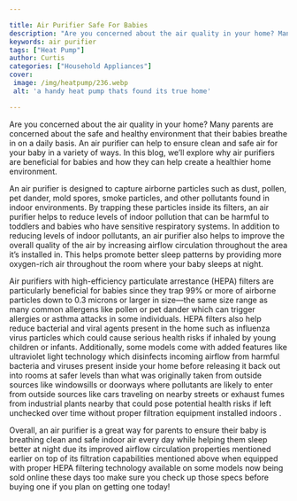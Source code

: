 ```yaml
---

title: Air Purifier Safe For Babies
description: "Are you concerned about the air quality in your home? Many parents are concerned about the safe and healthy environment that their...see more"
keywords: air purifier
tags: ["Heat Pump"]
author: Curtis
categories: ["Household Appliances"]
cover: 
 image: /img/heatpump/236.webp
 alt: 'a handy heat pump thats found its true home'

---
```


Are you concerned about the air quality in your home? Many parents are concerned about the safe and healthy environment that their babies breathe in on a daily basis. An air purifier can help to ensure clean and safe air for your baby in a variety of ways. In this blog, we’ll explore why air purifiers are beneficial for babies and how they can help create a healthier home environment.

An air purifier is designed to capture airborne particles such as dust, pollen, pet dander, mold spores, smoke particles, and other pollutants found in indoor environments. By trapping these particles inside its filters, an air purifier helps to reduce levels of indoor pollution that can be harmful to toddlers and babies who have sensitive respiratory systems. In addition to reducing levels of indoor pollutants, an air purifier also helps to improve the overall quality of the air by increasing airflow circulation throughout the area it’s installed in. This helps promote better sleep patterns by providing more oxygen-rich air throughout the room where your baby sleeps at night.

Air purifiers with high-efficiency particulate arrestance (HEPA) filters are particularly beneficial for babies since they trap 99% or more of airborne particles down to 0.3 microns or larger in size—the same size range as many common allergens like pollen or pet dander which can trigger allergies or asthma attacks in some individuals. HEPA filters also help reduce bacterial and viral agents present in the home such as influenza virus particles which could cause serious health risks if inhaled by young children or infants. Additionally, some models come with added features like ultraviolet light technology which disinfects incoming airflow from harmful bacteria and viruses present inside your home before releasing it back out into rooms at safer levels than what was originally taken from outside sources like windowsills or doorways where pollutants are likely to enter from outside sources like cars traveling on nearby streets or exhaust fumes from industrial plants nearby that could pose potential health risks if left unchecked over time without proper filtration equipment installed indoors . 

Overall, an air purifier is a great way for parents to ensure their baby is breathing clean and safe indoor air every day while helping them sleep better at night due its improved airflow circulation properties mentioned earlier on top of its filtration capabilities mentioned above when equipped with proper HEPA filtering technology available on some models now being sold online these days too make sure you check up those specs before buying one if you plan on getting one today!
